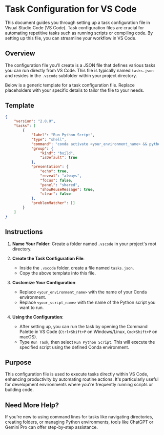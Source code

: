 # Task Configuration for VS Code

This document guides you through setting up a task configuration file in Visual Studio Code (VS Code). Task configuration files are crucial for automating repetitive tasks such as running scripts or compiling code. By setting up this file, you can streamline your workflow in VS Code.

## Overview

The configuration file you'll create is a JSON file that defines various tasks you can run directly from VS Code. This file is typically named `tasks.json` and resides in the `.vscode` subfolder within your project directory.

Below is a generic template for a task configuration file. Replace placeholders with your specific details to tailor the file to your needs.

## Template

```json
{
    "version": "2.0.0",
    "tasks": [
        {
            "label": "Run Python Script",
            "type": "shell",
            "command": "conda activate <your_environment_name> && python <your_script_name>.py",
            "group": {
                "kind": "build",
                "isDefault": true
            },
            "presentation": {
                "echo": true,
                "reveal": "always",
                "focus": false,
                "panel": "shared",
                "showReuseMessage": true,
                "clear": false
            },
            "problemMatcher": []
        }
    ]
}
```

## Instructions

1. **Name Your Folder**: Create a folder named `.vscode` in your project's root directory.

2. **Create the Task Configuration File**:
   - Inside the `.vscode` folder, create a file named `tasks.json`.
   - Copy the above template into this file.

3. **Customize Your Configuration**:
   - Replace `<your_environment_name>` with the name of your Conda environment.
   - Replace `<your_script_name>` with the name of the Python script you want to run.

4. **Using the Configuration**:
   - After setting up, you can run the task by opening the Command Palette in VS Code (`Ctrl+Shift+P` on Windows/Linux, `Cmd+Shift+P` on macOS).
   - Type `Run Task`, then select `Run Python Script`. This will execute the specified script using the defined Conda environment.

## Purpose

This configuration file is used to execute tasks directly within VS Code, enhancing productivity by automating routine actions. It's particularly useful for development environments where you're frequently running scripts or building code.

## Need More Help?

If you're new to using command lines for tasks like navigating directories, creating folders, or managing Python environments, tools like ChatGPT or Gemini Pro can offer step-by-step assistance.